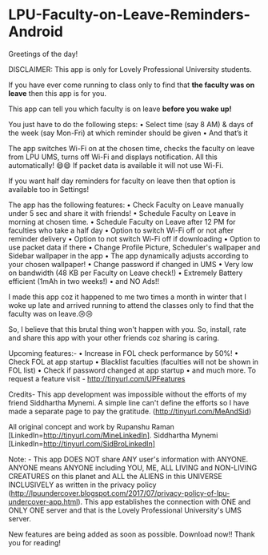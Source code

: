 # LPU-Faculty-on-Leave-Reminders-Android
Greetings of the day!

DISCLAIMER: This app is only for Lovely Professional University students.

If you have ever come running to class only to find that <b>the faculty was on leave</b> then this app is for you.

This app can tell you which faculty is on leave <b>before you wake up!</b>

You just have to do the following steps:
• Select time (say 8 AM) & days of the week (say Mon-Fri) at which reminder should be given
• And that’s it

The app switches Wi-Fi on at the chosen time, checks the faculty on leave from LPU UMS, turns off Wi-Fi and displays notification. All this automatically! 😄😄
If packet data is available it will not use Wi-Fi.

If you want half day reminders for faculty on leave then that option is available too in Settings!

The app has the following features:
• Check Faculty on Leave manually under 5 sec and share it with friends!
• Schedule Faculty on Leave in morning at chosen time.
• Schedule Faculty on Leave after 12 PM for faculties who take a half day
• Option to switch Wi-Fi off or not after reminder delivery
• Option to not switch Wi-Fi off if downloading
• Option to use packet data if there
• Change Profile Picture, Scheduler's wallpaper and Sidebar wallpaper in the app
• The app dynamically adjusts according to your chosen wallpaper!
• Change password if changed in UMS
• Very low on bandwidth (48 KB per Faculty on Leave check!)
• Extremely Battery efficient (1mAh in two weeks!)
• and NO Ads!!

I made this app coz it happened to me two times a month in winter that I woke up late and arrived running to attend the classes only to find that the faculty was on leave.😢😢

So, I believe that this brutal thing won't happen with you. So, install, rate and share this app with your other friends coz sharing is caring.

Upcoming features:-
• Increase in FOL check performance by 50%!
• Check FOL at app startup
• Blacklist faculties (faculties will not be shown in FOL list)
• Check if password changed at app startup
• and much more. To request a feature visit - http://tinyurl.com/UPFeatures

Credits- This app development was impossible without the efforts of my friend Siddhartha Mynemi. A simple line can't define the efforts so I have made a separate page to pay the gratitude. (http://tinyurl.com/MeAndSid)

All original concept and work by Rupanshu Raman [LinkedIn=http://tinyurl.com/MineLinkedIn].
Siddhartha Mynemi [LinkedIn=http://tinyurl.com/SidBroLinkedIn]

Note: - This app DOES NOT share ANY user's information with ANYONE. ANYONE means ANYONE including YOU, ME, ALL LIVING and NON-LIVING CREATURES on this planet and ALL the ALIENS in this UNIVERSE INCLUSIVELY as written in the privacy policy (http://lpuundercover.blogspot.com/2017/07/privacy-policy-of-lpu-undercover-app.html). This app establishes the connection with ONE and ONLY ONE server and that is the Lovely Professional University's UMS server.

New features are being added as soon as possible.
Download now!!
Thank you for reading!
